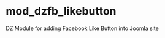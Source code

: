 mod_dzfb_likebutton
===================

DZ Module for adding Facebook Like Button into Joomla site
